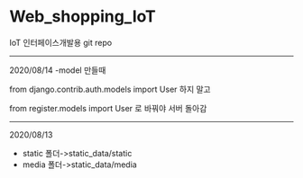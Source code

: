 # Web_shopping_IoT
IoT 인터페이스개발용 git repo
************************************************
2020/08/14
-model 만들때

from django.contrib.auth.models import User
하지 말고

from register.models import User
로 바꿔야 서버 돌아감
************************************************
2020/08/13
- static 폴더->static_data/static
- media  폴더->static_data/media


